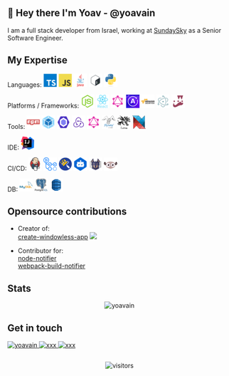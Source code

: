 ## 👋  Hey there I'm Yoav - @yoavain

I am a full stack developer from Israel, working at [SundaySky](https://sundaysky.com/) as a Senior Software Engineer.

## My Expertise
<p>
    <span>Languages:</span>
	<img src="https://raw.githubusercontent.com/yoavain/yoavain/master/resources/typescript-plain.svg" alt="typescript" title="TypeScript" width="30" height="30"/>
	<img src="https://raw.githubusercontent.com/yoavain/yoavain/master/resources/javascript-original.svg" alt="javascript" title="JavaScript" width="30" height="30"/>
	<img src="https://raw.githubusercontent.com/yoavain/yoavain/master/resources/java-original-wordmark.svg" alt="java" title="Java" width="30" height="30"/>
	<img src="https://raw.githubusercontent.com/yoavain/yoavain/master/resources/bash.svg" alt="bash" title="Bash" width="30" height="30"/>
	<img src="https://raw.githubusercontent.com/yoavain/yoavain/master/resources/python-original.svg" alt="python" title="Python" width="30" height="30"/>
</p>

<p>
    <span>Platforms / Frameworks:</span>
    <img src="https://raw.githubusercontent.com/yoavain/yoavain/master/resources/nodejs-original.svg" alt="nodejs" title="NodeJS" width="30" height="30"/>
    <img src="https://raw.githubusercontent.com/yoavain/yoavain/master/resources/react-original-wordmark.svg" alt="react" title="React" width="30" height="30"/>
	<img src="https://raw.githubusercontent.com/yoavain/yoavain/master/resources/graphql-120.png" alt="graphql" width="30" title="GraphQL" height="30"/>
	<img src="https://raw.githubusercontent.com/yoavain/yoavain/master/resources/apollo-120.png" alt="apollo-graphql" title="Apollo GraphQL" width="30" height="30"/>
	<img src="https://raw.githubusercontent.com/yoavain/yoavain/master/resources/amazonwebservices-original-wordmark.svg" alt="amazonwebservices" title="AWS" width="30" height="30"/>
    <img src="https://raw.githubusercontent.com/yoavain/yoavain/master/resources/electron-original.svg" alt="electron" title="Electron" width="30" height="30"/>
    <img src="https://raw.githubusercontent.com/yoavain/yoavain/master/resources/jest.png" alt="jest" title="Jest" width="30" height="30"/>   
</p>

<p>
    <span>Tools:</span>
    <img src="https://raw.githubusercontent.com/yoavain/yoavain/master/resources/npm-original-wordmark.svg" alt="npm" title="NPM" width="30" height="30"/>
    <img src="https://raw.githubusercontent.com/yoavain/yoavain/master/resources/webpack-original.svg" alt="webpack" title="Webpack" width="30" height="30"/>
    <img src="https://raw.githubusercontent.com/yoavain/yoavain/master/resources/eslint.svg" alt="eslint" title="ESLint" width="30" height="30"/>
    <img src="https://raw.githubusercontent.com/yoavain/yoavain/master/resources/redux.svg" alt="redux" title="Redux" width="30" height="30"/>
    <img src="https://raw.githubusercontent.com/yoavain/yoavain/master/resources/graphql-120.png" alt="graphql-code-generator" title="GraphQL Code Generator" width="30" height="30"/>
    <img src="https://raw.githubusercontent.com/yoavain/yoavain/master/resources/flyway-logo-tm.png" alt="flyway" title="Flyway" width="30" height="30"/>
    <img src="https://raw.githubusercontent.com/yoavain/yoavain/master/resources/lerna.png" alt="lerna" title="Lerna" width="30" height="30"/>
    <img src="https://raw.githubusercontent.com/yoavain/yoavain/master/resources/nsis.png" alt="nsis" title="nsis" width="30" height="30"/>
</p>

<p>
    <span>IDE:</span>
    <img src="https://raw.githubusercontent.com/yoavain/yoavain/master/resources/IntelliJ.png" alt="IntelliJ" title="IntelliJ" width="30" height="30"/>
</p>
  
<p>
    <span>CI/CD:</span>
    <img src="https://raw.githubusercontent.com/yoavain/yoavain/master/resources/jenkins-original.svg" alt="Jenkins" title="Jenkins" width="30" height="30"/>
    <img src="https://raw.githubusercontent.com/yoavain/yoavain/master/resources/actions-icon-actions.svg" alt="GitHub actions" title="GitHub actions" width="30" height="30"/>
    <img src="https://raw.githubusercontent.com/yoavain/yoavain/master/resources/renovate.png" alt="Renovate" title="Renovate" width="30" height="30"/>
    <img src="https://raw.githubusercontent.com/yoavain/yoavain/master/resources/dependabot.png" alt="Dependabot" title="Dependabot" width="30" height="30"/>
    <img src="https://raw.githubusercontent.com/yoavain/yoavain/master/resources/snyk.svg" alt="Snyk" title="Snyk" width="30" height="30"/>
    <img src="https://raw.githubusercontent.com/yoavain/yoavain/master/resources/lgtm.png" alt="LGTM" title="LGTM" width="30" height="30"/>
</p>

<p >
    <span>DB:</span>
	<img src="https://raw.githubusercontent.com/yoavain/yoavain/master/resources/mysql-original-wordmark.svg" alt="mysql" title="MySQL" width="30" height="30"/>
	<img src="https://raw.githubusercontent.com/yoavain/yoavain/master/resources/postgresql-original-wordmark.svg" alt="postgresql" title="PostgreSQL" width="30" height="30"/>
	<img src="https://raw.githubusercontent.com/yoavain/yoavain/master/resources/DynamoDB.png" alt="dynamodb" title="DynamoDB" width="30" height="30"/>
</p>

## Opensource contributions
- Creator of:  
[create-windowless-app](https://github.com/yoavain/create-windowless-app) <a align="center" href="https://nodei.co/npm/create-windowless-app/"><img src="https://nodei.co/npm/create-windowless-app.png?compact=true"></a>  

- Contributor for:  
[node-notifier](https://github.com/mikaelbr/node-notifier)  
[webpack-build-notifier](https://github.com/RoccoC/webpack-build-notifier)  

## Stats
<p align="center">
	<img src="https://github-readme-stats.vercel.app/api?username=yoavain&show_icons=true&theme=blue-green" alt="yoavain" />
</p>

## Get in touch
<p>
    <a href="https://twitter.com/yoavain" target="blank">
        <img src="https://cdn.jsdelivr.net/npm/simple-icons@3.0.1/icons/twitter.svg" alt="yoavain" height="30" width="30" />
    </a>
    <a href="https://linkedin.com/in/yoavvainrich" target="blank">
        <img src="https://cdn.jsdelivr.net/npm/simple-icons@3.0.1/icons/linkedin.svg" alt="xxx" height="30" width="30" />
    </a>
    <a href="https://dev.to/yoavain" target="blank">
        <img src="https://cdn.jsdelivr.net/npm/simple-icons@3.0.1/icons/dev-dot-to.svg" alt="xxx" height="30" width="30" />
    </a>
</p>

##
<p  align="center">
  <img src="https://komarev.com/ghpvc/?username=yoavain" alt="visitors"/>
</p>
